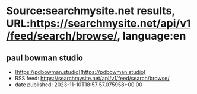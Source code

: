 # Source:searchmysite.net results, URL:https://searchmysite.net/api/v1/feed/search/browse/, language:en

## paul bowman studio
 - [https://pdbowman.studio](https://pdbowman.studio)
 - RSS feed: https://searchmysite.net/api/v1/feed/search/browse/
 - date published: 2023-11-10T18:57:57.075958+00:00



